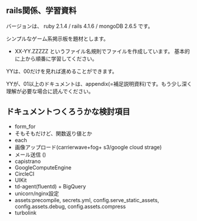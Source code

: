 



## rails関係、学習資料

バージョンは、 ruby 2.1.4 / rails 4.1.6 / mongoDB 2.6.5 です。

シンプルなゲーム系掲示板を題材とします。

- XX-YY.ZZZZZ
というファイル名規則でファイルを作成しています。
基本的に上から順番に学習してください。

YYは、00だけを見れば進めることができます。

YYが、01以上のドキュメントは、appendix(=補足説明資料)です。もう少し深く理解が必要な場合に読んでください。


## ドキュメントつくろうかな検討項目
- form_for
- そもそもだけど、関数返り値とか
- each
- 画像アップロード(carrierwave+fog+ s3/google cloud strage)
- メール送信 () 
- capistrano
- GoogleComputeEngine
- CircleCI
- UIKit
- td-agent(fluentd) + BigQuery
- unicorn/nginx設定
- assets:precompile, secrets.yml, config.serve_static_assets, config.assets.debug, config.assets.compress
- turbolink
